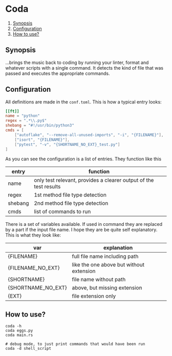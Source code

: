 # Coda

<!--- mdtoc: toc begin -->

1.	[Synopsis](#synopsis)
2.	[Configuration](#configuration)
3.	[How to use?](#how-to-use-)<!--- mdtoc: toc end -->

## Synopsis

...brings the music back to coding by running your linter, format and whatever scripts with a single command. It detects the kind of file that was passed and executes the appropriate commands.

## Configuration

All definitions are made in the `conf.toml`. This is how a typical entry looks:

```toml
[[ft]]
name = "python"
regex = ".*\\.py$"
shebang = "#!/usr/bin/python3"
cmds = [
    ["autoflake", "--remove-all-unused-imports", "-i", "{FILENAME}"],
    ["isort", "{FILENAME}"],
    ["pytest", "-v", "{SHORTNAME_NO_EXT}_test.py"]
]
```

As you can see the configuration is a list of entries. They function like this

| entry   | function                                                          |
|---------|-------------------------------------------------------------------|
| name    | only test relevant, provides a clearer output of the test results |
| regex   | 1st method file type detection                                    |
| shebang | 2nd method file type detection                                    |
| cmds    | list of commands to run                                           |

There is a set of variables available. If used in command they are replaced by a part if the input file name. I hope they are be quite self explanatory. This is what they look like:

| var                | explanation                              |
|--------------------|------------------------------------------|
| {FILENAME}         | full file name including path            |
| {FILENAME_NO_EXT}  | like the one above but without extension |
| {SHORTNAME}        | file name without path                   |
| {SHORTNAME_NO_EXT} | above, but missing extension             |
| {EXT}              | file extension only                      |

## How to use?

```shell
coda -h
coda eggs.py
coda main.rs

# debug mode, to just print commands that would have been run
coda -d shell_script
```
